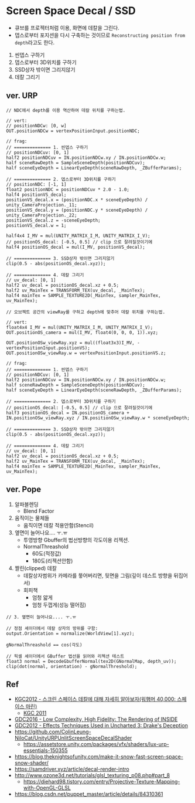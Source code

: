 # Screen Space Decal / SSD

- 큐브를 프로젝터처럼 이용, 화면에 데칼을 그린다.
- 뎁스로부터 포지션을 다시 구축하는 것이므로 `Reconstructing position from depth`라고도 한다.

1. 씬뎁스 구하기
2. 뎁스로부터 3D위치를 구하기
3. SSD상자 밖이면 그리지않기
4. 데칼 그리기

## ver. URP

``` hlsl
// NDC에서 depth를 이용 역산하여 데칼 위치를 구하는법.

// vert:
// positionNDCw: [0, w]
OUT.positionNDCw = vertexPositionInput.positionNDC;

// frag:
// ============== 1. 씬뎁스 구하기
// positionNDCuv: [0, 1]
half2 positionNDCuv = IN.positionNDCw.xy / IN.positionNDCw.w;
half sceneRawDepth = SampleSceneDepth(positionNDCuv);
half sceneEyeDepth = LinearEyeDepth(sceneRawDepth, _ZBufferParams);

// ============== 2. 뎁스로부터 3D위치를 구하기
// positionNDC: [-1, 1]
float2 positionNDC = positionNDCuv * 2.0 - 1.0;
half4 positionVS_decal;
positionVS_decal.x = (positionNDC.x * sceneEyeDepth) / unity_CameraProjection._11;
positionVS_decal.y = (positionNDC.y * sceneEyeDepth) / unity_CameraProjection._22;
positionVS_decal.z = -sceneEyeDepth;
positionVS_decal.w = 1;

half4x4 I_MV = mul(UNITY_MATRIX_I_M, UNITY_MATRIX_I_V);
// positionOS_decal: [-0.5, 0.5] // clip 으로 잘려질것이기에 
half4 positionOS_decal = mul(I_MV, positionVS_decal);

// ============== 3. SSD상자 밖이면 그리지않기
clip(0.5 - abs(positionOS_decal.xyz));

// ============== 4. 데칼 그리기
// uv_decal: [0, 1]
half2 uv_decal = positionOS_decal.xz + 0.5;
half2 uv_MainTex = TRANSFORM_TEX(uv_decal, _MainTex);
half4 mainTex = SAMPLE_TEXTURE2D(_MainTex, sampler_MainTex, uv_MainTex);
```

``` hlsl
// 오브젝트 공간의 viewRay를 구하고 depth에 맞추어 데칼 위치를 구하는법.

// vert:
float4x4 I_MV = mul(UNITY_MATRIX_I_M, UNITY_MATRIX_I_V);
OUT.positionOS_camera = mul(I_MV, float4(0, 0, 0, 1)).xyz;

OUT.positionOSw_viewRay.xyz = mul((float3x3)I_MV, -vertexPositionInput.positionVS);
OUT.positionOSw_viewRay.w = vertexPositionInput.positionVS.z;

// frag:
// ============== 1. 씬뎁스 구하기
// positionNDCuv: [0, 1]
half2 positionNDCuv = IN.positionNDCw.xy / IN.positionNDCw.w;
half sceneRawDepth = SampleSceneDepth(positionNDCuv);
half sceneEyeDepth = LinearEyeDepth(sceneRawDepth, _ZBufferParams);

// ============== 2. 뎁스로부터 3D위치를 구하기
// positionOS_decal: [-0.5, 0.5] // clip 으로 잘려질것이기에
half3 positionOS_decal = IN.positionOS_camera + IN.positionOSw_viewRay.xyz / IN.positionOSw_viewRay.w * sceneEyeDepth;

// ============== 3. SSD상자 밖이면 그리지않기
clip(0.5 - abs(positionOS_decal.xyz));

// ============== 4. 데칼 그리기
// uv_decal: [0, 1]
half2 uv_decal = positionOS_decal.xz + 0.5;
half2 uv_MainTex = TRANSFORM_TEX(uv_decal, _MainTex);
half4 mainTex = SAMPLE_TEXTURE2D(_MainTex, sampler_MainTex, uv_MainTex);
```

## ver. Pope

1. 알파블렌딩
   - Blend Factor
2. 움직이는 물체들
   - 움직이면 데칼 적용안함(Stencil)
3. 옆면이 늘어나요.... ㅜ.ㅠ
   - 투영방향 Gbuffer의 법선방향의 각도이용 리젝션.
   - NormalThreashold
     - 60도(적정값)
     - 180도(리젝션안함)
4. 짤린(clipped) 데칼
   - 데칼상자범위가 카메라를 뚷어버리면, 뒷면을 그림(깊이 데스트 방향을 뒤집어서)
   - 회피책
     - 엄청 얇게
     - 엄청 두껍게(성능 떨어짐)

``` hlsl
// 3. 옆면이 늘어나요.... ㅜ.ㅠ

// 정점 셰이더에서 데칼 상자의 방위를 구함:
output.Orientation = normalize(WorldView[1].xyz);

gNormalThreashold == cos(각도)

// 픽셀 셰이더에서 GBuffer 법선을 읽어와 리젝션 테스트
float3 normal = DecodeGbufferNormal(tex2D(GNormalMap, depth_uv));
clip(dot(normal, orientation) - gNormalThreshold);
```

## Ref

- [KGC2012 - 스크린 스페이스 데칼에 대해 자세히 알아보자(워햄머 40,000: 스페이스 마린)](https://www.slideshare.net/blindrendererkr/40000)
  - [KGC 2011](https://www.slideshare.net/blindrenderer/rendering-tech-of-space-marinekgc-2011)
- [GDC2016 - Low Complexity, High Fidelity: The Rendering of INSIDE](https://www.youtube.com/watch?v=RdN06E6Xn9E&t=2153s)
- [GDC2012 - Effects Techniques Used in Uncharted 3: Drake's Deception](https://ubm-twvideo01.s3.amazonaws.com/o1/vault/gdc2012/slides/Programming%20Track/Robin_Marshall_EffectsTechniquesUsed.pdf)
- <https://github.com/ColinLeung-NiloCat/UnityURPUnlitScreenSpaceDecalShader>
  - <https://assetstore.unity.com/packages/vfx/shaders/lux-urp-essentials-150355>
- <https://blog.theknightsofunity.com/make-it-snow-fast-screen-space-snow-shader/>
- <https://samdriver.xyz/article/decal-render-intro>
- <http://www.ozone3d.net/tutorials/glsl_texturing_p08.php#part_8>
  - <https://diehard98.tistory.com/entry/Projective-Texture-Mapping-with-OpenGL-GLSL>
- <https://blog.csdn.net/puppet_master/article/details/84310361>
